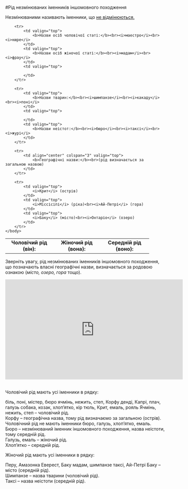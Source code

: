 #Рiд незмiнюваних iменникiв iншомовного походження


Незмінюваними називають іменники, що <a href="http://ukr.ed-era.com/5/vidminki_imennikiv.html">не відмінюються.</a>


<table style="width: 90%;" align="center">
    <body>
        <tr>
            <td align="center" valign="top">
                <b>Чоловічий рід (він):</b>
            </td>
            <td align="center" valign="top">
                <b>Жіночий рід (вона):</b>
            </td>
            <td align="center" valign="top">
                <b>Середній рід (воно):</b>
            </td>
        </tr>

        <tr>
            <td valign="top">
                <b>Назви осіб чоловічої статі:</b><br><i>маестро</i><br><i>кюре</i>
            </td>
            <td valign="top">
                <b>Назви осіб жіночої статі:</b><br><i>мадам</i><br><i>фрау</i>
            </td>
            <td valign="top">

            </td>
        </tr>

        <tr>
            <td valign="top">
                <b>Назви тварин:</b><br><i>шимпанзе</i><br><i>какаду</i><br><i>поні</i>
            </td>
            <td valign="top">
                
            </td>
            <td valign="top">
                <b>Назви неістот:</b><br><i>бюро</i><br><i>таксі</i><br><i>журі</i>
            </td>
        </tr>

        <tr>
            <td align="center" colspan="3" valign="top">
                <b>Географічні назви:</b><br>(рід визначається за загальною назвою)
            </td>
        </tr>

        <tr>
            <td valign="top">
                <i>Крит</i> (острів)
            </td>
            <td valign="top">
                <i>Міссісіпі</i> (ріка)<br><i>Ай-Петрі</i> (гора)
            </td>
            <td valign="top">
                <i>Баку</i> (місто)<br><i>Онтаріо</i> (озеро)
            </td>
        </tr>
    </body>
</table>


Зверніть увагу, рід незмінюваних іменників іншомовного походження, що позначають власні географічні назви, визначається за родовою ознакою (<i>місто, озеро, гора</i> тощо).  

<div class="fluidMedia">
<iframe align="center" width="560" height="315" src="https://www.youtube.com/embed/sW4_wbXghZ8" frameborder="0" allowfullscreen></iframe>
</div>
<div class="popup">
</div>


<br>
<quiz correctLabel="correct" incorrectLabel="incorrect" checkLabel="check">
    <question text="">
       <p>Чоловічий рід мають усі іменники в рядку:
 </p>
        <answer>біль, поні, містер, бюро
</answer>
        <answer correct>ячмінь, нежить, степ, Корфу</answer>
        <answer>денді, Капрі, плач, галузь </answer>
        <answer> собака, козак, хлоп’ятко, кір</answer>
        <answer>тюль, Крит, емаль, рояль</answer>
        <explanation>
     Ячмінь, нежить, степ – чоловічий рід.<br>
Корфу – географічна назва, тому рід визначаємо за загальною (острів).<br>
Чоловічний рід не мають іменники бюро, галузь, хлоп’ятко, емаль.<br>
Бюро – незмінюваний іменник іншомовного походження, назва неістоти, тому середній рід.<br>
Галузь, емаль – жіночий рід.<br>
Хлоп’ятко – середній рід.
        <explanation>
    </question>
</quiz>


<quiz correctLabel="correct" incorrectLabel="incorrect" checkLabel="check">
    <question text="">
       <p>Жіночий рід мають усі іменники в рядку:
 </p>
        <answer correct>Перу, Амазонка </answer>
        <answer>Еверест, Баку</answer>
        <answer>мадам, шимпанзе</answer>
        <answer>таксі, Ай-Петрі</answer>
        <explanation>
    Баку – місто (середній рід).<br>
Шимпанзе – назва тварини (чоловічий рід).<br>
Таксі – назва неістоти (середній рід).
        <explanation>
    </question>
</quiz>